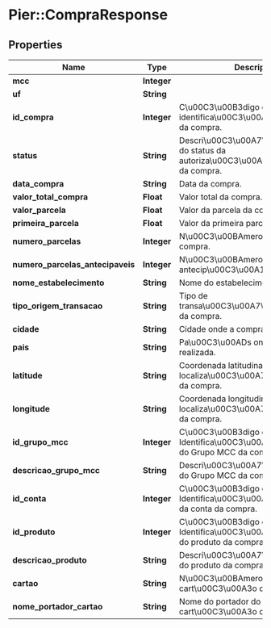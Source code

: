 # Pier::CompraResponse

## Properties
Name | Type | Description | Notes
------------ | ------------- | ------------- | -------------
**mcc** | **Integer** |  | [optional] 
**uf** | **String** |  | [optional] 
**id_compra** | **Integer** | C\u00C3\u00B3digo de identifica\u00C3\u00A7\u00C3\u00A3o da compra. | [optional] 
**status** | **String** | Descri\u00C3\u00A7\u00C3\u00A3o do status da autoriza\u00C3\u00A7\u00C3\u00A3o da compra. | [optional] 
**data_compra** | **String** | Data da compra. | [optional] 
**valor_total_compra** | **Float** | Valor total da compra. | [optional] 
**valor_parcela** | **Float** | Valor da parcela da compra. | [optional] 
**primeira_parcela** | **Float** | Valor da primeira parcela da compra. | [optional] 
**numero_parcelas** | **Integer** | N\u00C3\u00BAmero de parcelas da compra. | [optional] 
**numero_parcelas_antecipaveis** | **Integer** | N\u00C3\u00BAmero de parcelas antecip\u00C3\u00A1veis da compra. | [optional] 
**nome_estabelecimento** | **String** | Nome do estabelecimento da compra. | [optional] 
**tipo_origem_transacao** | **String** | Tipo de transa\u00C3\u00A7\u00C3\u00A3o da compra. | [optional] 
**cidade** | **String** | Cidade onde a compra foi realizada. | [optional] 
**pais** | **String** | Pa\u00C3\u00ADs onde a compra foi realizada. | [optional] 
**latitude** | **String** | Coordenada latitudinal da localiza\u00C3\u00A7\u00C3\u00A3o da compra. | [optional] 
**longitude** | **String** | Coordenada longitudinal da localiza\u00C3\u00A7\u00C3\u00A3o da compra. | [optional] 
**id_grupo_mcc** | **Integer** | C\u00C3\u00B3digo de Identifica\u00C3\u00A7\u00C3\u00A3o do Grupo MCC da compra. | [optional] 
**descricao_grupo_mcc** | **String** | Descri\u00C3\u00A7\u00C3\u00A3o do Grupo MCC da compra. | [optional] 
**id_conta** | **Integer** | C\u00C3\u00B3digo de Identifica\u00C3\u00A7\u00C3\u00A3o da conta da compra. | [optional] 
**id_produto** | **Integer** | C\u00C3\u00B3digo de Identifica\u00C3\u00A7\u00C3\u00A3o do produto da compra. | [optional] 
**descricao_produto** | **String** | Descri\u00C3\u00A7\u00C3\u00A3o do produto da compra. | [optional] 
**cartao** | **String** | N\u00C3\u00BAmero do cart\u00C3\u00A3o da compra. | [optional] 
**nome_portador_cartao** | **String** | Nome do portador do cart\u00C3\u00A3o da compra. | [optional] 



